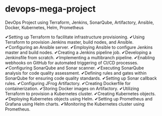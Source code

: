 # devops-mega-project
DevOps Project using Terraform, Jenkins, SonarQube, Artifactory, Ansible, Docker, Kubernetes, Helm, Prometheus

✔Setting up Terraform to facilitate infrastructure provisioning.
✔Using Terraform to provision Jenkins master, build nodes, and Ansible.
✔Configuring an Ansible server.
✔Employing Ansible to configure Jenkins master and build nodes.
✔Creating a Jenkins pipeline job.
✔Developing a Jenkinsfile from scratch.
✔Implementing a multibranch pipeline.
✔Enabling webhooks on GitHub for automated triggering of CI/CD processes.
✔Configuring SonarQube and Sonar scanner.
✔Executing SonarQube analysis for code quality assessment.
✔Defining rules and gates within SonarQube for ensuring code quality standards.
✔Setting up Sonar callback rules.
✔Configuring JFrog Artifactory.
✔Creating Dockerfile for containerization. 
✔Storing Docker images on Artifactory.
✔Utilizing Terraform to provision a Kubernetes cluster.
✔Creating Kubernetes objects.
✔Deploying Kubernetes objects using Helm.
✔Setting up Prometheus and Grafana using Helm charts.
✔Monitoring the Kubernetes cluster using Prometheus.
